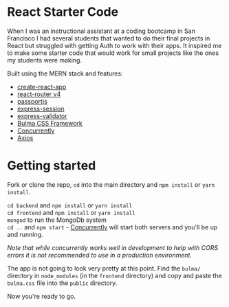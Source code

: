 # React Starter Code
When I was an instructional assistant at a coding bootcamp in San Francisco I had several students that wanted to do their final projects in React but struggled with getting Auth to work with their apps. It inspired me to make some starter code that would work for small projects like the ones my students were making.


Built using the MERN stack and features:
* [create-react-app](https://github.com/facebookincubator/create-react-app)
* [react-router v4](https://reacttraining.com/react-router/)
* [passportjs](http://www.passportjs.org)
* [express-session](https://ewiggin.gitbooks.io/expressjs-middleware/content/express-session.html)
* [express-validator](https://github.com/ctavan/express-validator)
* [Bulma CSS Framework](https://bulma.io/documentation/overview/start/)
* [Concurrently](https://www.npmjs.com/package/concurrently)
* [Axios](https://github.com/axios/axios)

# Getting started
Fork or clone the repo, `cd` into the main directory and `npm install` or `yarn install`.

`cd backend` and `npm install` or `yarn install` <br />
`cd frontend` and `npm install` or `yarn install` <br />
`mongod` to run the MongoDb system <br />
`cd ..` and `npm start` - [Concurrently](https://www.npmjs.com/package/concurrently) will start both servers and you'll be up and running.

<em>Note that while concurrently works well in development to help with CORS errors it is not recommended to use in a production environment.</em>

The app is not going to look very pretty at this point. Find the `bulma/` directory in `node_modules` (in the `frontend` directory) and copy and paste the `bulma.css` file into the `public` directory.

Now you're ready to go. 
